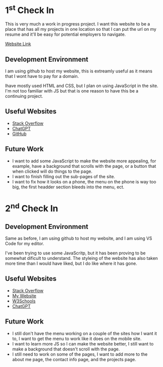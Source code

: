 # 1<sup>st</sup> Check In

This is very much a work in progress project. I want this website to be a place that has all my projects in one location so that I can put the url on my resume and it'll be easy for potential employers to navigate.

[Website Link](https://jonathanstarks.github.io/Website_Idea/)

## Development Environment
I am using github to host my website, this is extreamly useful as it means that I wont have to pay for a domain. 

Ihave mostly used HTML and CSS, but I plan on using JavaScript in the site. I'm not too familiar with JS but that is one reason to have this be a continuing project.

## Useful Websites

- [Stack Overflow](https://stackoverflow.com)
- [ChatGPT](https://openai.com)
- [GitHub](https://github.com)


## Future Work
- I want to add some JavaScript to make the website more appealing, for example, have a background that scrolls with the page, or a button that when clicked will do things to the page.
- I want to finish filling out the sub-pages of the site.
- I want to fix how it looks on a phone, the menu on the phone is way too big, the first headder section bleeds into the menu, ect.

# 2<sup>nd</sup> Check In

## Development Environment
Same as before, I am using github to host my website, and I am using VS Code for my editor.

I've been trying to use some JavaScritp, but it has been proving to be somewhat dificult to understand. The styleing of the website has also taken more time than I would have liked, but I do like where it has gone.

## Useful Websites
- [Stack Overflow](https://stackoverflow.com)
- [My Website](https://jonathanstarks.github.io/Website_Idea/)
- [W3Schools](https://w3schools.com)
- [ChatGPT](https://openat.com)

## Future Work
- I still don't have the menu working on a couple of the sites how I want it to, I want to get the menu to work like it does on the mobile site.
- I want to learn more JS so I can make the website better, I still want to make a background that doesn't scroll with the page.
- I still need to work on some of the pages, I want to add more to the about me page, the contact info page, and the projects page.